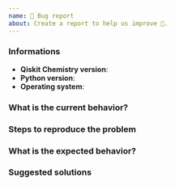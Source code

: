 ```yaml
---
name: 🐛 Bug report
about: Create a report to help us improve 🤔.
---
```


<!-- ⚠️ If you do not respect this template, your issue will be closed -->
<!-- ⚠️ Make sure to browse the opened and closed issues -->

### Informations

- **Qiskit Chemistry version**:
- **Python version**:
- **Operating system**:

### What is the current behavior?



### Steps to reproduce the problem



### What is the expected behavior?



### Suggested solutions



